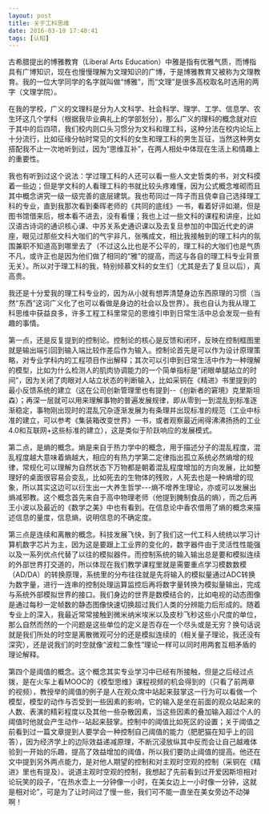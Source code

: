 ```yaml
---
layout: post
title: 关于工科思维
date: 2016-03-19 17:40:41
tags: [认知]
---
```


古希腊提出的博雅教育（Liberal Arts Education）中雅是指有优雅气质，而博指具有广博知识，现在也慢慢理解为文理知识的广博，于是博雅教育又被称为文理教育。我的一位大学同学的名字就叫做“博雅”，而“文理”是很多高校取名时选用的两字（文理学院）。

在我的学校，广义的文理科是分为人文科学、社会科学、理学、工学、信息学、农生环这几个学科（根据我毕业典礼上的学部划分），那么广义的理科的概念就对应于其中的后四项，我们校内则口头习惯分为文科和理工科，这种分法在校内论坛上十分流行，比如征缘分帖时常见的文科的女生和理工科的男生互征，当然这种男女搭配我不止一次地听到过，因为“思维互补”，在两人相处中体现在生活上和情趣上的重要性。

我也有听到过这个说法：学过理工科的人还可以看一些人文史哲类的书，对文科摸着一些边；但是学文科的人看理工科的书就比较头疼难懂，因为公式概念堆砌而且其中概念讲究一级一级完善的底层建筑。我也苟同过一阵子而且侥幸自己选择理工科的专业，直到我那次看到秦晖老师的《共同的底线》一书，看着好评如潮，但是图书馆借来后，根本看不进去，没有看懂；我也上过一些文科的课程和讲座，比如汉语古诗词的通识核心课、中苏关系史通识课以及去复旦参加的中国近代史的讲座，眼见过那些文科大咖们的气宇非凡，张嘴成文，相比我接触到的理工科内的氛围兼职不知道高到哪里去了（不过这么比也是不公平的，理工科的大咖们也是气质不凡，或许正也是因为他们做了相同的“雅”的提高，而这与各自的理工科专业背景无关）。所以对于理工科的我，特别倾慕文科的女生们（尤其是去了复旦以后），真高贵。

我还是十分爱我的理工科专业的，因为从小就有想弄清楚身边东西原理的习惯（当然“东西”这词广义化了也可以看做是身边的社会以及世界）。我也自认为我从理工科思维中获益良多，许多工程工科里常见的思维引申到日常生活中总会发现一些有趣的事情。

第一点，还是反复提到的控制论。控制论的核心是反馈和闭环，反映在控制框图里就是输出端引回到输入端比较作差后作为输入。控制论首先是可以作为设计原理策略，对专业学科内的工程项目作出解释；其次可以引申到日常生活中作为一种理解的模型，比如为什么检测人的肌肉协调能力的一个简单指标是“闭眼单腿站立的时间”，因为关闭了肉眼对人站立状态的判断输入，比如采铜在《精进》书里提到的最小反馈系统的建立（这在公司创新管理里也有提到--《创新者的窘境》克里斯坦森）；再深一层就可以用来理解事物的普遍发展规律，即从零到一到混乱到标准逐渐稳定，事物刚出现时的混乱冗杂逐渐发展为有条理并出现标准的规范（工业中标准的建立，可以参考《集装箱改变世界》一书，或者观察最近闹得沸沸扬扬的工业4.0和互联网+这些标准的建立），这是类似于阶跃响应的发展模式。

第二点，是熵的概念。熵是来自于热力学中的概念，用于描述分子的混乱程度，混乱程度越大意味着熵越大，相应的有热力学第二定律指出孤立系统必然熵增的规律，常规化可以理解为自然状态下万物都是朝着混乱程度增加的方向发展，比如整理好的桌面很容易会变乱，比如死去的生物体的残败，人死去也是一种熵增的现象，所以其实这边可以衍生出一大养生哲学---熵不增养生理论，亦或可以发展出熵减邪教。这个概念首先来自于高中物理老师（他提到腌制食品的熵），而之后再王小波以及最近的《数学之美》中也有看到。在信息论中香农借用了熵的概念来描述信息的量度，信息熵，说明信息的不确定度。

第三点是连续和离散的概念。科技发展飞快，到了我们这一代工科人统统以学习计算机数字芯片为主，因为这是要跟上工业界的变化的，数字器件由于灵活性性能强以及一系列优点代替了以往的模拟器件。而控制系统的输入输出总是要和模拟连续的外部世界打交道的，所以体现在我们教学课程里就是需要重点学习模数数模（AD/DA）的转换原理，系统里的分布往往就是先将输入的模拟量通过ADC转换为数字量，进行一连串的控制处理运算监控后再将数字量转换为模拟量输出，完成与系统外部模拟世界的接口。我们身边的世界是数模结合的，比如电视的动态图像是通过每秒一定帧数的静态图像快速切换超过我们人类的分辨能力后形成的。随着专业上的深入，我最近常常接触到微米纳米埃米以及皮秒飞秒这些小尺度的单位，那么自然而然的一个问题是这些单位的定义是否存在一个尽头或是无穷？换句话说就是我们所处的时空是离散微观可分的还是模拟连续的（相关量子理论，我还没有深究），还是说我们的时空就像“波粒二象性”理论一样可以同时用两套互相矛盾的理论解释。

第四个是阈值的概念。这个概念其实专业学习中已经有所接触，但是之后经过点拨，是在火车上看MOOC的《模型思维》课程视频的机会得到的（只看了前两章的视频），教授举的阈值的例子是人在观众席中站起来鼓掌这一行为可以看做一个模型，模型的动作与否受到一些因素的影响，它的输入是坐在前面的观众站起来的人数、表演的精彩程度以及其他一些杂散因素，当这些因素的叠加输入超过个人的阈值时他就会产生动作--站起来鼓掌。控制中的阈值比如死区的设置；关于阈值之前看到过一篇文章提到人要学会一种控制自己阈值的能力（肥肥猫在知乎上的回答），因为经济学上的边际效益递减原理，不断沉浸放纵其中反而会让自己越难体验到一开始的乐趣，提高了效益增加的阈值，所以我们要防止阈值的提高。他还在文中提到另外两点能力，是对他人期望的控制和对主观时空观的控制（采铜在《精进》里也有提及）。说道主观时空观的控制，我想起了先前看到过开爱因斯坦相对论玩笑的段子，“在热水壶上一分钟像一小时，在美女边上一小时像一分钟，这就是相对论”，可是为了让时间过了慢一些，我们可不能一直坐在美女旁边不动弹啊！